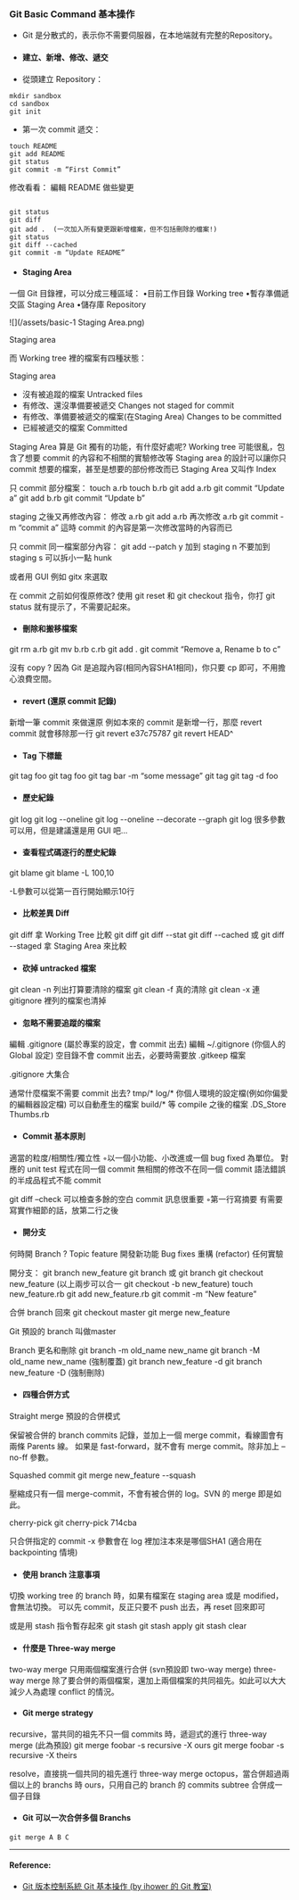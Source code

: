 ### Git Basic Command 基本操作

- Git 是分散式的，表示你不需要伺服器，在本地端就有完整的Repository。

- #### 建立、新增、修改、遞交

- 從頭建立 Repository：

```
mkdir sandbox
cd sandbox
git init
```

- 第一次 commit 遞交：

```
touch README
git add README
git status
git commit -m “First Commit”
```


修改看看：
編輯 README 做些變更

```

git status
git diff
git add .  (一次加入所有變更跟新增檔案，但不包括刪除的檔案!)
git status
git diff --cached
git commit -m “Update README”
```


- #### Staging Area

一個 Git 目錄裡，可以分成三種區域：
•目前工作目錄 Working tree
•暫存準備遞交區 Staging Area
•儲存庫 Repository

![](/assets/basic-1 Staging Area.png)


Staging area

而 Working tree 裡的檔案有四種狀態：

Staging area
- 沒有被追蹤的檔案 Untracked files
- 有修改、還沒準備要被遞交 Changes not staged for commit
- 有修改、準備要被遞交的檔案(在Staging Area) Changes to be committed
- 已經被遞交的檔案 Committed

Staging Area 算是 Git 獨有的功能，有什麼好處呢?
Working tree 可能很亂，包含了想要 commit 的內容和不相關的實驗修改等
Staging area 的設計可以讓你只 commit 想要的檔案，甚至是想要的部份修改而已
Staging Area 又叫作 Index

只 commit 部分檔案：
touch a.rb
touch b.rb
git add a.rb
git commit “Update a”
git add b.rb
git commit “Update b”


staging 之後又再修改內容：
修改 a.rb
git add a.rb
再次修改 a.rb
git commit -m “commit a”
這時 commit 的內容是第一次修改當時的內容而已


只 commit 同一檔案部分內容：
git add --patch
	y 加到 staging
	n 不要加到 staging
	s 可以拆小一點 hunk


或者用 GUI 例如 gitx 來選取

在 commit 之前如何復原修改? 使用 git reset 和 git checkout 指令，你打 git status 就有提示了，不需要記起來。

- #### 刪除和搬移檔案
git rm a.rb
git mv b.rb c.rb
git add .
git commit “Remove a, Rename b to c”


沒有 copy ? 因為 Git 是追蹤內容(相同內容SHA1相同)，你只要 cp 即可，不用擔心浪費空間。

- #### revert (還原 commit 記錄)

新增一筆 commit 來做還原
例如本來的 commit 是新增一行，那麼 revert commit 就會移除那一行
git revert e37c75787
git revert HEAD^


- #### Tag 下標籤
git tag foo
git tag foo <SHA1>
git tag bar -m “some message”
git tag
git tag -d foo


- #### 歷史紀錄
git log
git log --oneline
git log --oneline --decorate --graph
git log 很多參數可以用，但是建議還是用 GUI 吧...


- #### 查看程式碼逐行的歷史紀錄
git blame <filename>
git blame -L 100,10 <filename>


-L參數可以從第一百行開始顯示10行

- #### 比較差異 Diff
git diff <SHA1> 拿 Working Tree 比較
git diff <SHA1> <SHA1>
git diff --stat <SHA1>
git diff --cached 或 git diff --staged
拿 Staging Area 來比較


- #### 砍掉 untracked 檔案
git clean -n 列出打算要清除的檔案
git clean -f 真的清除
git clean -x 連 gitignore 裡列的檔案也清掉


- #### 忽略不需要追蹤的檔案
編輯 .gitignore (屬於專案的設定，會 commit 出去)
編輯 ~/.gitignore (你個人的 Global 設定)
空目錄不會 commit 出去，必要時需要放 .gitkeep 檔案


.gitignore 大集合

通常什麼檔案不需要 commit 出去?
tmp/*
log/*
你個人環境的設定檔(例如你偏愛的編輯器設定檔)
可以自動產生的檔案
build/* 等 compile 之後的檔案
.DS_Store
Thumbs.rb

- #### Commit 基本原則
適當的粒度/相關性/獨立性 ◦以一個小功能、小改進或一個 bug fixed 為單位。
對應的 unit test 程式在同一個 commit
無相關的修改不在同一個 commit
語法錯誤的半成品程式不能 commit

git diff –check 可以檢查多餘的空白
commit 訊息很重要 ◦第一行寫摘要
有需要寫實作細節的話，放第二行之後


- #### 開分支

何時開 Branch ?
Topic feature 開發新功能
Bug fixes
重構 (refactor)
任何實驗

開分支：
git branch new_feature
git branch 或 git branch <SHA1>
git checkout new_feature
(以上兩步可以合一 git checkout -b new_feature)
touch new_feature.rb
git add new_feature.rb
git commit -m “New feature”


合併 branch 回來
git checkout master
git merge new_feature



Git 預設的 branch 叫做master

Branch 更名和刪除
git branch -m old_name new_name
git branch -M old_name new_name (強制覆蓋)
git branch new_feature -d
git branch new_feature -D (強制刪除)


- #### 四種合併方式

Straight merge 預設的合併模式

保留被合併的 branch commits 記錄，並加上一個 merge commit，看線圖會有兩條 Parents 線。 如果是 fast-forward，就不會有 merge commit。除非加上 –no-ff 參數。

Squashed commit
git merge new_feature --squash


壓縮成只有一個 merge-commit，不會有被合併的 log。SVN 的 merge 即是如此。

cherry-pick
git cherry-pick 714cba


只合併指定的 commit -x 參數會在 log 裡加注本來是哪個SHA1 (適合用在 backpointing 情境)

- #### 使用 branch 注意事項

切換 working tree 的 branch 時，如果有檔案在 staging area 或是 modified，會無法切換。 可以先 commit，反正只要不 push 出去，再 reset 回來即可

或是用 stash 指令暫存起來
git stash
git stash apply
git stash clear


- #### 什麼是 Three-way merge

two-way merge 只用兩個檔案進行合併 (svn預設即 two-way merge)
three-way merge 除了要合併的兩個檔案，還加上兩個檔案的共同祖先。如此可以大大減少人為處理 conflict 的情況。

- #### Git merge strategy

recursive，當共同的祖先不只一個 commits 時，遞迴式的進行 three-way merge (此為預設)
 git merge foobar -s recursive -X ours
 git merge foobar -s recursive -X theirs


resolve，直接挑一個共同的祖先進行 three-way merge
octopus，當合併超過兩個以上的 branchs 時
ours，只用自己的 branch 的 commits
subtree 合併成一個子目錄

- #### Git 可以一次合併多個 Branchs


```
git merge A B C

```


----
#### Reference:

- [Git 版本控制系統  Git 基本操作 (by ihower 的 Git 教室)](https://ihower.tw/git/basic.html)

